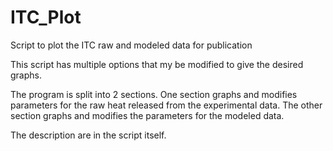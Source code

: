 # ITC_Plot
Script to plot the ITC raw and modeled data for publication

This script has multiple options that my be modified to give the desired graphs. 

The program is split into 2 sections. One section graphs and modifies parameters for the raw heat released from the experimental data. 
The other section graphs and modifies the parameters for the modeled data. 

The description are in the script itself. 
